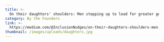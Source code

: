 ```yaml
---
title: >-
  On their daughters' shoulders: Men stepping up to lead for greater gender inclusion
category: By the Founders
link: >-
  https://medium.com/@InclusionNudges/on-their-daughters-shoulders-men-stepping-up-to-lead-for-greater-gender-inclusion-fc943f4a5d5c
thumbnail: /images/uploads/daughters.jpg
---
```


